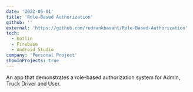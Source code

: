 ```yaml
---
date: '2022-05-01'
title: 'Role-Based Authorization'
github: ''
external: 'https://github.com/rudrankbasant/Role-Based-Authorization'
tech:
  - Kotlin
  - Firebase
  - Android Studio
company: 'Personal Project'
showInProjects: true
---
```


An app that demonstrates a role-based authorization system for Admin, Truck Driver and User.
